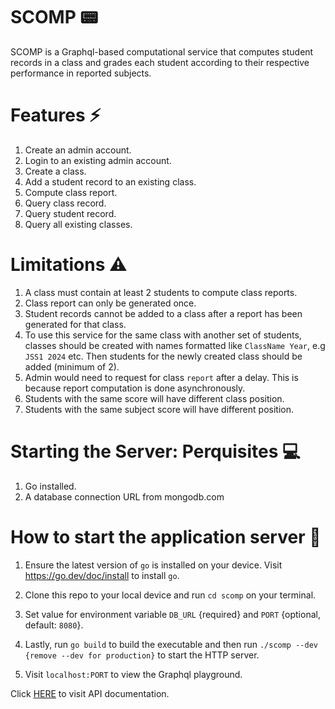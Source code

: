 # SCOMP 📟 
SCOMP is a Graphql-based computational service that computes student
records in a class and grades each student according to their respective performance in reported
subjects. 

# Features ⚡
1. Create an admin account.
2. Login to an existing admin account.
3. Create a class.
4. Add a student record to an existing class.
5. Compute class report.
6. Query class record.
7. Query student record.
8. Query all existing classes.

# Limitations ⚠️

1. A class must contain at least 2 students to compute class reports.
2. Class report can only be generated once.
3. Student records cannot be added to a class after a report has been generated
   for that class.
4. To use this service for the same class with another set of students, classes
should be created with names formatted like `ClassName Year`, e.g `JSS1 2024`
etc. Then students for the newly created class should be added (minimum of 2).
5. Admin would need to request for class `report` after a delay. This is because
   report computation is done asynchronously.
6. Students with the same score will have different class position.
7. Students with the same subject score will have different position.

# Starting the Server: Perquisites 💻

1. Go installed.
2. A database connection URL from mongodb.com


# How to start the application server 🚀

1. Ensure the latest version of `go` is installed on your device. Visit
   https://go.dev/doc/install to install `go`.

2. Clone this repo to your local device and run `cd scomp` on your terminal.

3. Set value for environment variable `DB_URL` {required} and `PORT` {optional, default: `8080`}.

3. Lastly, run `go build` to build the executable and then run `./scomp --dev {remove --dev for production}` to start the HTTP server.

4. Visit `localhost:PORT` to view the Graphql playground.

Click [HERE](https://www.postman.com/fewchore-api/workspace/meg/collection/668324efe630760afe868062?action=share&source=copy-link&creator=9797704) to visit API documentation.